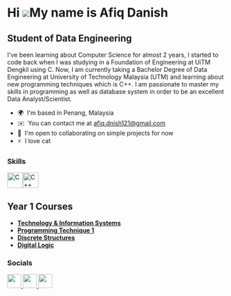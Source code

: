 Hi ![](https://user-images.githubusercontent.com/18350557/176309783-0785949b-9127-417c-8b55-ab5a4333674e.gif)My name is Afiq Danish
===================================================================================================================================

Student of Data Engineering
---------------------------

I've been learning about Computer Science for almost 2 years, I started to code back when I was studying in a Foundation of Engineering at UiTM Dengkil using C. Now, I am currently taking a Bachelor Degree of Data Engineering at University of Technology Malaysia (UTM) and learning about new programming techniques which is C++. I am passionate to master my skills in programming as well as database system in order to be an excellent Data Analyst/Scientist.

* 🌍  I'm based in Penang, Malaysia
* ✉️  You can contact me at [afiq.dnish121@gmail.com](mailto:afiq.dnish121@gmail.com)
* 🤝  I'm open to collaborating on simple projects for now
* ⚡  I love cat

### Skills


<p align="left">
<a href="https://docs.microsoft.com/en-us/cpp/?view=msvc-170" target="_blank" rel="noreferrer"><img src="https://raw.githubusercontent.com/danielcranney/readme-generator/main/public/icons/skills/c-colored.svg" width="36" height="36" alt="C" /></a><a href="https://docs.microsoft.com/en-us/cpp/?view=msvc-170" target="_blank" rel="noreferrer"><img src="https://raw.githubusercontent.com/danielcranney/readme-generator/main/public/icons/skills/cplusplus-colored.svg" width="36" height="36" alt="C++" /></a>
</p>

<h2>Year 1 Courses</h2>

- <b>[Technology & Information Systems](https://github.com/fiqdanish/TechnologyInformationSystems)</b>
- <b>[Programming Technique 1](https://github.com/fiqdanish/ProgrammingTechnique1)</b>
- <b>[Discrete Structures](https://github.com/fiqdanish/DiscreteStructure)</b>
- <b>[Digital Logic](https://github.com/fiqdanish/DigitalLogic)</b>

 
### Socials

<p align="left"> <a href="https://www.github.com/fiqdanish" target="_blank" rel="noreferrer"> <picture> <source media="(prefers-color-scheme: dark)" srcset="https://raw.githubusercontent.com/danielcranney/readme-generator/main/public/icons/socials/github-dark.svg" /> <source media="(prefers-color-scheme: light)" srcset="https://raw.githubusercontent.com/danielcranney/readme-generator/main/public/icons/socials/github.svg" /> <img src="https://raw.githubusercontent.com/danielcranney/readme-generator/main/public/icons/socials/github.svg" width="32" height="32" /> </picture> </a> <a href="https://www.linkedin.com/in/fiqdanish" target="_blank" rel="noreferrer"> <picture> <source media="(prefers-color-scheme: dark)" srcset="https://raw.githubusercontent.com/danielcranney/readme-generator/main/public/icons/socials/linkedin-dark.svg" /> <source media="(prefers-color-scheme: light)" srcset="https://raw.githubusercontent.com/danielcranney/readme-generator/main/public/icons/socials/linkedin.svg" /> <img src="https://raw.githubusercontent.com/danielcranney/readme-generator/main/public/icons/socials/linkedin.svg" width="32" height="32" /> </picture> </a> <a href="https://www.threads.net/@fiqdanish" target="_blank" rel="noreferrer"> <picture> <source media="(prefers-color-scheme: dark)" srcset="https://raw.githubusercontent.com/danielcranney/readme-generator/main/public/icons/socials/threads-dark.svg" /> <source media="(prefers-color-scheme: light)" srcset="https://raw.githubusercontent.com/danielcranney/readme-generator/main/public/icons/socials/threads.svg" /> <img src="https://raw.githubusercontent.com/danielcranney/readme-generator/main/public/icons/socials/threads.svg" width="32" height="32" /> </picture> </a></p>

